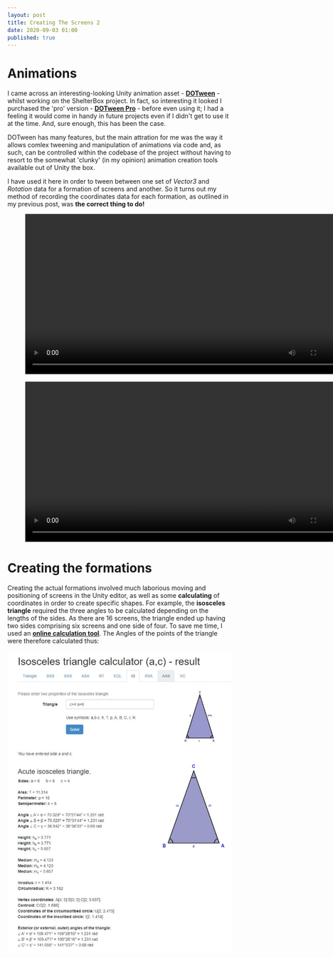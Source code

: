 ```yaml
---
layout: post
title: Creating The Screens 2
date: 2020-09-03 01:00
published: true
---
```


# Animations

I came across an interesting-looking Unity animation asset - **[DOTween](http://dotween.demigiant.com/)** - whilst working on the ShelterBox project. In fact, so interesting it looked I purchased the 'pro' version - **[DOTween Pro](http://dotween.demigiant.com/pro.php)** - before even using it; I had a feeling it would come in handy in future projects even if I didn't get to use it at the time. And, sure enough, this has been the case.

DOTween has many features, but the main attration for me was the way it allows comlex tweening and manipulation of animations via code and, as such, can be controlled within the codebase of the project without having to resort to the somewhat 'clunky' (in my opinion) animation creation tools available out of Unity the box. 

I have used it here in order to tween between one set of _Vector3_ and _Rotation_ data for a formation of screens and another. So it turns out my method of recording the coordinates data for each formation, as outlined in my previous post, was **the correct thing to do!**

<figure class="video_container">
  <video style="width:720px;" autoplay loop>
    <source src="\media\screenanimations-1.mp4" type="video/mp4">
    Woops! Your browser does not support the HTML5 video tag.
  </video>
</figure>


<figure class="video_container">
  <video style="width:720px;" autoplay loop>
    <source src="\media\screenanimations-2.mp4" type="video/mp4">
    Woops! Your browser does not support the HTML5 video tag.
  </video>
</figure>

# Creating the formations

Creating the actual formations involved much laborious moving and positioning of screens in the Unity editor, as well as some **calculating** of coordinates in order to create specific shapes. For example, the **isosceles triangle** required the three angles to be calculated depending on the lengths of the sides. As there are 16 screens, the triangle ended up having two sides comprising six screens and one side of four. To save me time, I used an **[online calculation tool](https://www.triangle-calculator.com/?what=iso)**. The Angles of the points of the triangle were therefore calculated thus:

![Isoscelese triangle calculation](\images\GAM750\calc-isoscelese-triangle.JPG)



